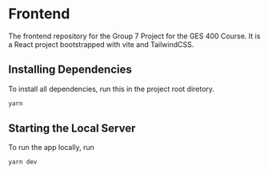 # Frontend
The frontend repository for the Group 7 Project for the GES 400 Course.
It is a React project bootstrapped with vite and TailwindCSS.

## Installing Dependencies
To install all dependencies, run this in the project root diretory.

```bash
yarn
```

## Starting the Local Server

To run the app locally, run 

```bash
yarn dev
```
